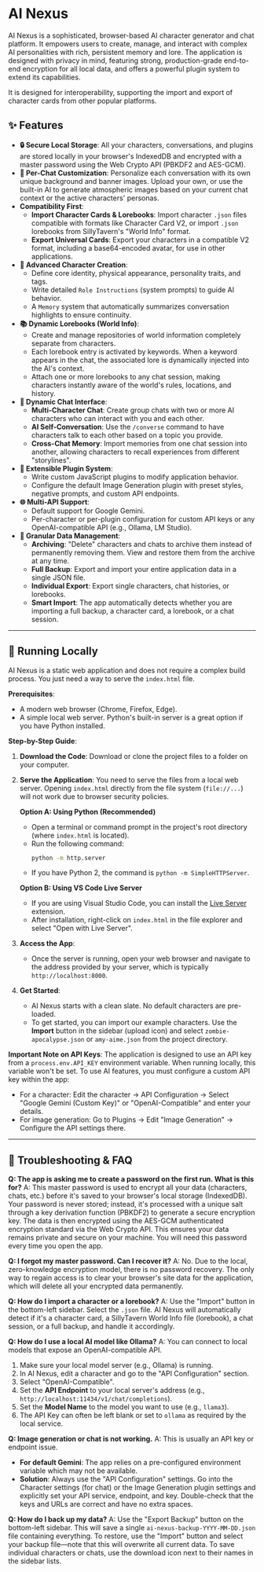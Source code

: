 # AI Nexus

AI Nexus is a sophisticated, browser-based AI character generator and chat platform. It empowers users to create, manage, and interact with complex AI personalities with rich, persistent memory and lore. The application is designed with privacy in mind, featuring strong, production-grade end-to-end encryption for all local data, and offers a powerful plugin system to extend its capabilities.

It is designed for interoperability, supporting the import and export of character cards from other popular platforms.

## ✨ Features

- **🔒 Secure Local Storage**: All your characters, conversations, and plugins are stored locally in your browser's IndexedDB and encrypted with a master password using the Web Crypto API (PBKDF2 and AES-GCM).
- **🎨 Per-Chat Customization**: Personalize each conversation with its own unique background and banner images. Upload your own, or use the built-in AI to generate atmospheric images based on your current chat context or the active characters' personas.
- **Compatibility First**:
  - **Import Character Cards & Lorebooks**: Import character `.json` files compatible with formats like Character Card V2, or import `.json` lorebooks from SillyTavern's "World Info" format.
  - **Export Universal Cards**: Export your characters in a compatible V2 format, including a base64-encoded avatar, for use in other applications.
- **👤 Advanced Character Creation**:
  - Define core identity, physical appearance, personality traits, and tags.
  - Write detailed `Role Instructions` (system prompts) to guide AI behavior.
  - A `Memory` system that automatically summarizes conversation highlights to ensure continuity.
- **📚 Dynamic Lorebooks (World Info)**:
  - Create and manage repositories of world information completely separate from characters.
  - Each lorebook entry is activated by keywords. When a keyword appears in the chat, the associated lore is dynamically injected into the AI's context.
  - Attach one or more lorebooks to any chat session, making characters instantly aware of the world's rules, locations, and history.
- **💬 Dynamic Chat Interface**:
  - **Multi-Character Chat**: Create group chats with two or more AI characters who can interact with you and each other.
  - **AI Self-Conversation**: Use the `/converse` command to have characters talk to each other based on a topic you provide.
  - **Cross-Chat Memory**: Import memories from one chat session into another, allowing characters to recall experiences from different "storylines".
- **🔌 Extensible Plugin System**:
  - Write custom JavaScript plugins to modify application behavior.
  - Configure the default Image Generation plugin with preset styles, negative prompts, and custom API endpoints.
- **🌐 Multi-API Support**:
  - Default support for Google Gemini.
  - Per-character or per-plugin configuration for custom API keys or any OpenAI-compatible API (e.g., Ollama, LM Studio).
- **💾 Granular Data Management**:
  - **Archiving**: "Delete" characters and chats to archive them instead of permanently removing them. View and restore them from the archive at any time.
  - **Full Backup**: Export and import your entire application data in a single JSON file.
  - **Individual Export**: Export single characters, chat histories, or lorebooks.
  - **Smart Import**: The app automatically detects whether you are importing a full backup, a character card, a lorebook, or a chat session.

---

## 🚀 Running Locally

AI Nexus is a static web application and does not require a complex build process. You just need a way to serve the `index.html` file.

**Prerequisites**:
- A modern web browser (Chrome, Firefox, Edge).
- A simple local web server. Python's built-in server is a great option if you have Python installed.

**Step-by-Step Guide**:

1.  **Download the Code**:
    Download or clone the project files to a folder on your computer.

2.  **Serve the Application**:
    You need to serve the files from a local web server. Opening `index.html` directly from the file system (`file://...`) will not work due to browser security policies.

    **Option A: Using Python (Recommended)**
    - Open a terminal or command prompt in the project's root directory (where `index.html` is located).
    - Run the following command:
      ```bash
      python -m http.server
      ```
    - If you have Python 2, the command is `python -m SimpleHTTPServer`.

    **Option B: Using VS Code Live Server**
    - If you are using Visual Studio Code, you can install the [Live Server](https://marketplace.visualstudio.com/items?itemName=ritwickdey.LiveServer) extension.
    - After installation, right-click on `index.html` in the file explorer and select "Open with Live Server".

3.  **Access the App**:
    - Once the server is running, open your web browser and navigate to the address provided by your server, which is typically `http://localhost:8000`.

4.  **Get Started**:
    - AI Nexus starts with a clean slate. No default characters are pre-loaded.
    - To get started, you can import our example characters. Use the **Import** button in the sidebar (upload icon) and select `zombie-apocalypse.json` or `amy-aime.json` from the project directory.

**Important Note on API Keys**:
The application is designed to use an API key from a `process.env.API_KEY` environment variable. When running locally, this variable won't be set. To use AI features, you must configure a custom API key within the app:
- For a character: Edit the character -> API Configuration -> Select "Google Gemini (Custom Key)" or "OpenAI-Compatible" and enter your details.
- For image generation: Go to Plugins -> Edit "Image Generation" -> Configure the API settings there.

---

## 🔧 Troubleshooting & FAQ

**Q: The app is asking me to create a password on the first run. What is this for?**
A: This master password is used to encrypt all your data (characters, chats, etc.) before it's saved to your browser's local storage (IndexedDB). Your password is never stored; instead, it's processed with a unique salt through a key derivation function (PBKDF2) to generate a secure encryption key. The data is then encrypted using the AES-GCM authenticated encryption standard via the Web Crypto API. This ensures your data remains private and secure on your machine. You will need this password every time you open the app.

**Q: I forgot my master password. Can I recover it?**
A: No. Due to the local, zero-knowledge encryption model, there is no password recovery. The only way to regain access is to clear your browser's site data for the application, which will delete all your encrypted data permanently.

**Q: How do I import a character or a lorebook?**
A: Use the "Import" button in the bottom-left sidebar. Select the `.json` file. AI Nexus will automatically detect if it's a character card, a SillyTavern World Info file (lorebook), a chat session, or a full backup, and handle it accordingly.

**Q: How do I use a local AI model like Ollama?**
A: You can connect to local models that expose an OpenAI-compatible API.
1. Make sure your local model server (e.g., Ollama) is running.
2. In AI Nexus, edit a character and go to the "API Configuration" section.
3. Select "OpenAI-Compatible".
4. Set the **API Endpoint** to your local server's address (e.g., `http://localhost:11434/v1/chat/completions`).
5. Set the **Model Name** to the model you want to use (e.g., `llama3`).
6. The API Key can often be left blank or set to `ollama` as required by the local service.

**Q: Image generation or chat is not working.**
A: This is usually an API key or endpoint issue.
- **For default Gemini**: The app relies on a pre-configured environment variable which may not be available.
- **Solution**: Always use the "API Configuration" settings. Go into the Character settings (for chat) or the Image Generation plugin settings and explicitly set your API service, endpoint, and key. Double-check that the keys and URLs are correct and have no extra spaces.

**Q: How do I back up my data?**
A: Use the "Export Backup" button on the bottom-left sidebar. This will save a single `ai-nexus-backup-YYYY-MM-DD.json` file containing everything. To restore, use the "Import" button and select your backup file—note that this will overwrite all current data. To save individual characters or chats, use the download icon next to their names in the sidebar lists.